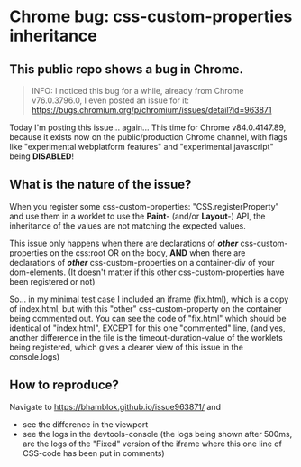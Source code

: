 
# Chrome bug: css-custom-properties inheritance


## This public repo shows a bug in Chrome.

> INFO: I noticed this bug for a while, already from Chrome v76.0.3796.0, I even posted an issue for it: https://bugs.chromium.org/p/chromium/issues/detail?id=963871

Today I'm posting this issue... again... This time for Chrome v84.0.4147.89, because it exists now on the public/production Chrome channel, with flags like "experimental webplatform features" and "experimental javascript" being **DISABLED**!

## What is the nature of the issue?

When you register some css-custom-properties: "CSS.registerProperty" and use them in a worklet to use the **Paint**- (and/or **Layout**-) API, the inheritance of the values are not matching the expected values.  

This issue only happens when there are declarations of ***other*** css-custom-properties on the css:root OR on the body, **AND** when there are declarations of ***other*** css-custom-properties on a container-div of your dom-elements.
(It doesn't matter if this other css-custom-properties have been registered or not)

So... in my minimal test case I included an iframe (fix.html), which is a copy of index.html, but with this "other" css-custom-property on the container being commented out. You can see the code of "fix.html" which should be identical of "index.html", EXCEPT for this one "commented" line, (and yes, another difference in the file is the timeout-duration-value of the worklets being registered, which gives a clearer view of this issue in the console.logs)

## How to reproduce?

Navigate to https://bhamblok.github.io/issue963871/ and
- see the difference in the viewport
- see the logs in the devtools-console (the logs being shown after 500ms, are the logs of the "Fixed" version of the iframe where this one line of CSS-code has been put in comments)
